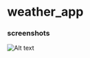 # weather_app

### screenshots

![Alt text](https://github.com/val3rkq/weather_app/blob/8e98ea78168252ec66359fb102f1e4efbe67425c/screens/homescreen.pngraw=true "Optional Title")